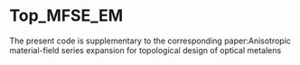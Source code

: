 # Top_MFSE_EM
The present code is supplementary to the corresponding paper:Anisotropic material-field series expansion for topological design  of optical metalens
